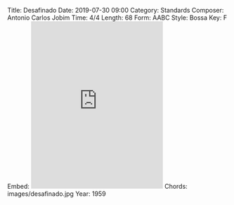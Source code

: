 Title: Desafinado
Date: 2019-07-30 09:00
Category: Standards
Composer: Antonio Carlos Jobim
Time: 4/4
Length: 68
Form: AABC
Style: Bossa
Key: F
Embed: <iframe src="https://open.spotify.com/embed/user/thatdavidmiller/playlist/0PtohdBfZvznsaVMIq1iIG" width="300" height="380" frameborder="0" allowtransparency="true" allow="encrypted-media"></iframe>
Chords: images/desafinado.jpg
Year: 1959
